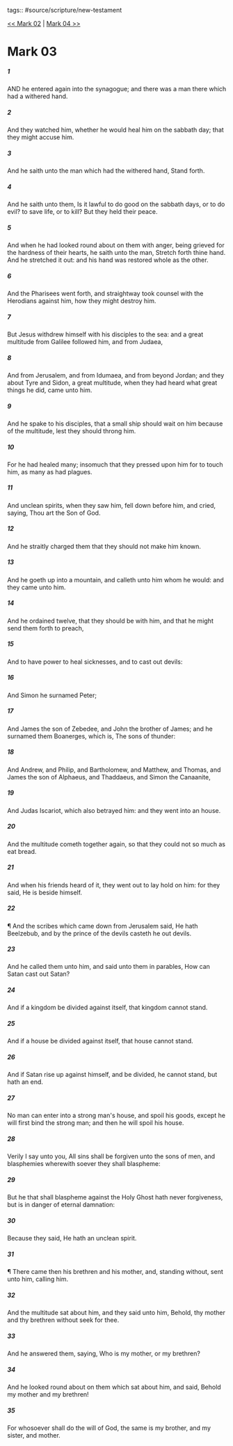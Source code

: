 tags:: #source/scripture/new-testament

[<< Mark 02](new-testament/02_Mark/Mark_02.md) | [Mark 04 >>](new-testament/02_Mark/Mark_04.md)

# Mark 03

##### 1

AND he entered again into the synagogue; and there was a man there which had a withered hand.

##### 2

And they watched him, whether he would heal him on the sabbath day; that they might accuse him.

##### 3

And he saith unto the man which had the withered hand, Stand forth.

##### 4

And he saith unto them, Is it lawful to do good on the sabbath days, or to do evil? to save life, or to kill? But they held their peace.

##### 5

And when he had looked round about on them with anger, being grieved for the hardness of their hearts, he saith unto the man, Stretch forth thine hand. And he stretched it out: and his hand was restored whole as the other.

##### 6

And the Pharisees went forth, and straightway took counsel with the Herodians against him, how they might destroy him.

##### 7

But Jesus withdrew himself with his disciples to the sea: and a great multitude from Galilee followed him, and from Judaea,

##### 8

And from Jerusalem, and from Idumaea, and from beyond Jordan; and they about Tyre and Sidon, a great multitude, when they had heard what great things he did, came unto him.

##### 9

And he spake to his disciples, that a small ship should wait on him because of the multitude, lest they should throng him.

##### 10

For he had healed many; insomuch that they pressed upon him for to touch him, as many as had plagues.

##### 11

And unclean spirits, when they saw him, fell down before him, and cried, saying, Thou art the Son of God.

##### 12

And he straitly charged them that they should not make him known.

##### 13

And he goeth up into a mountain, and calleth unto him whom he would: and they came unto him.

##### 14

And he ordained twelve, that they should be with him, and that he might send them forth to preach,

##### 15

And to have power to heal sicknesses, and to cast out devils:

##### 16

And Simon he surnamed Peter;

##### 17

And James the son of Zebedee, and John the brother of James; and he surnamed them Boanerges, which is, The sons of thunder:

##### 18

And Andrew, and Philip, and Bartholomew, and Matthew, and Thomas, and James the son of Alphaeus, and Thaddaeus, and Simon the Canaanite,

##### 19

And Judas Iscariot, which also betrayed him: and they went into an house.

##### 20

And the multitude cometh together again, so that they could not so much as eat bread.

##### 21

And when his friends heard of it, they went out to lay hold on him: for they said, He is beside himself.

##### 22

¶ And the scribes which came down from Jerusalem said, He hath Beelzebub, and by the prince of the devils casteth he out devils.

##### 23

And he called them unto him, and said unto them in parables, How can Satan cast out Satan?

##### 24

And if a kingdom be divided against itself, that kingdom cannot stand.

##### 25

And if a house be divided against itself, that house cannot stand.

##### 26

And if Satan rise up against himself, and be divided, he cannot stand, but hath an end.

##### 27

No man can enter into a strong man's house, and spoil his goods, except he will first bind the strong man; and then he will spoil his house.

##### 28

Verily I say unto you, All sins shall be forgiven unto the sons of men, and blasphemies wherewith soever they shall blaspheme:

##### 29

But he that shall blaspheme against the Holy Ghost hath never forgiveness, but is in danger of eternal damnation:

##### 30

Because they said, He hath an unclean spirit.

##### 31

¶ There came then his brethren and his mother, and, standing without, sent unto him, calling him.

##### 32

And the multitude sat about him, and they said unto him, Behold, thy mother and thy brethren without seek for thee.

##### 33

And he answered them, saying, Who is my mother, or my brethren?

##### 34

And he looked round about on them which sat about him, and said, Behold my mother and my brethren!

##### 35

For whosoever shall do the will of God, the same is my brother, and my sister, and mother.
